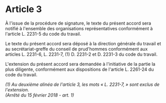 # Article 3

À l'issue de la procédure de signature, le texte du présent accord sera notifié à l'ensemble des organisations représentatives conformément à l'article L. 2231-5 du code du travail.

Le texte du présent accord sera déposé à la direction générale du travail et au secrétariat-greffe du conseil de prud'hommes conformément aux articles L. 2231-6,  L. 2231-7, (1) D. 2231-2 et D. 2231-3 du code du travail.

L'extension du présent accord sera demandée à l'initiative de la partie la plus diligente, conformément aux dispositions de l'article L. 2261-24 du code du travail.

 *(1) Au deuxième alinéa de l'article 3, les mots « L. 2231-7, » sont exclus de l'extension.  
 (Arrêté du 15 février 2018 - art. 1)*

